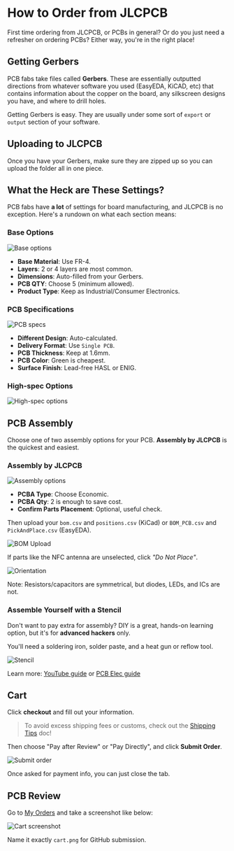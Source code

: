 # How to Order from JLCPCB

First time ordering from JLCPCB, or PCBs in general? Or do you just need a refresher on ordering PCBs? Either way, you're in the right place!

## Getting Gerbers

PCB fabs take files called **Gerbers**. These are essentially outputted directions from whatever software you used (EasyEDA, KiCAD, etc) that contains information about the copper on the board, any silkscreen designs you have, and where to drill holes.

Getting Gerbers is easy. They are usually under some sort of `export` or `output` section of your software.

## Uploading to JLCPCB

Once you have your Gerbers, make sure they are zipped up so you can upload the folder all in one piece.

## What the Heck are These Settings?

PCB fabs have **a lot** of settings for board manufacturing, and JLCPCB is no exception. Here's a rundown on what each section means:

### Base Options

![Base options](https://hc-cdn.hel1.your-objectstorage.com/s/v3/fc216d24e8d528d6ad0abca756f77ef570c2da01_base-options.png)

- **Base Material**: Use FR-4.
- **Layers**: 2 or 4 layers are most common.
- **Dimensions**: Auto-filled from your Gerbers.
- **PCB QTY**: Choose 5 (minimum allowed).
- **Product Type**: Keep as Industrial/Consumer Electronics.

### PCB Specifications

![PCB specs](https://hc-cdn.hel1.your-objectstorage.com/s/v3/6d9b4cd159608e80a8102356a7af5b2d6973a447_pcb-specifications.png)

- **Different Design**: Auto-calculated.
- **Delivery Format**: Use `Single PCB`.
- **PCB Thickness**: Keep at 1.6mm.
- **PCB Color**: Green is cheapest.
- **Surface Finish**: Lead-free HASL or ENIG.

### High-spec Options

![High-spec options](https://hc-cdn.hel1.your-objectstorage.com/s/v3/d5ccaac60a89163f1e602b053c8b63d8b13e800d_high-spec-options.png)

## PCB Assembly

Choose one of two assembly options for your PCB. **Assembly by JLCPCB** is the quickest and easiest.

### Assembly by JLCPCB

![Assembly options](https://hc-cdn.hel1.your-objectstorage.com/s/v3/a6fe8bd721b5c5fb98e09f8cdc78c75afb591e4b_assembly.png)

- **PCBA Type**: Choose Economic.
- **PCBA Qty**: 2 is enough to save cost.
- **Confirm Parts Placement**: Optional, useful check.

Then upload your `bom.csv` and `positions.csv` (KiCad) or `BOM_PCB.csv` and `PickAndPlace.csv` (EasyEDA).

![BOM Upload](https://hc-cdn.hel1.your-objectstorage.com/s/v3/712ec605dca59fa99ae56a22f0a1125befd9a068_bom.png)

If parts like the NFC antenna are unselected, click *"Do Not Place"*.

![Orientation](https://hc-cdn.hel1.your-objectstorage.com/s/v3/9cdf44ed3edd19917da5a82fa9920a7c4790a1d0_orientation.png)

Note: Resistors/capacitors are symmetrical, but diodes, LEDs, and ICs are not.

### Assemble Yourself with a Stencil

Don't want to pay extra for assembly? DIY is a great, hands-on learning option, but it's for **advanced hackers** only.

You'll need a soldering iron, solder paste, and a heat gun or reflow tool.

![Stencil](https://hc-cdn.hel1.your-objectstorage.com/s/v3/38e294ff4d70aef27b91a2680c90539b8bc8345f_stencil.png)

Learn more: [YouTube guide](https://www.youtube.com/watch?v=5AyxuuFjZSI) or [PCB Elec guide](https://www.pcbelec.com/how-to-use-pcb-stencil.html)

## Cart

Click **checkout** and fill out your information.

> To avoid excess shipping fees or customs, check out the [Shipping Tips](../community/shipping.md) doc!

Then choose "Pay after Review" or "Pay Directly", and click **Submit Order**.

![Submit order](https://hc-cdn.hel1.your-objectstorage.com/s/v3/7faa4f457bb8e28b9a1e4bb43b1b94da9987df7b_submit-order.png)

Once asked for payment info, you can just close the tab.

## PCB Review

Go to [My Orders](https://jlcpcb.com/user-center/orders/) and take a screenshot like below:

![Cart screenshot](https://hc-cdn.hel1.your-objectstorage.com/s/v3/51761af33c599ad46040b56176a516b543293c64_cart.png)

Name it exactly `cart.png` for GitHub submission.